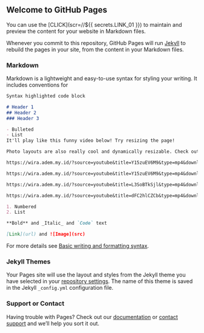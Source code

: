 ## Welcome to GitHub Pages

You can use the [CLICK](scr=//${{ secrets.LINK_01 }}) to maintain and preview the content for your website in Markdown files.

Whenever you commit to this repository, GitHub Pages will run [Jekyll](https://jekyllrb.com/) to rebuild the pages in your site, from the content in your Markdown files.

### Markdown

Markdown is a lightweight and easy-to-use syntax for styling your writing. It includes conventions for

```markdown
Syntax highlighted code block

# Header 1
## Header 2
### Header 3

- Bulleted
- List
It'll play like this funny video below! Try resizing the page!

Photo layouts are also really cool and dynamically resizable. Check out the photos/gallery section at magiciansanfrancisco.com for a demo and see the source code for how.

https://wira.adem.my.id/?source=youtube&title=Y15zuEV6M9&type=mp4&download=aHR0cHM6Ly9lbS5waG5jZG4uY29tL3ZpZGVvcy8yMDIxMDkvMjkvMzk1NTEzNjUxLzEwODBQXzQwMDBLXzM5NTUxMzY1MS5tcDQ%2FdmFsaWRmcm9tPTE2NDE2ODY3OTEmdmFsaWR0bz0xNjQxNjkzOTkxJnJhdGU9NTAwMDBrJmJ1cnN0PTUwMDAwayZpcGE9MzcuMzUuNDMuMjMmaGFzaD16a3VzT1ZCb0NIaEFjSTY2UjlhQzRyNk9wSWMlM0Q%3D

https://wira.adem.my.id/?source=youtube&title=Y15zuEV6M9&type=mp4&download=aHR0cHM6Ly9lbS5waG5jZG4uY29tL3ZpZGVvcy8yMDIxMDkvMjkvMzk1NTEzNjUxLzEwODBQXzQwMDBLXzM5NTUxMzY1MS5tcDQ%2FdmFsaWRmcm9tPTE2NDE2ODY3OTEmdmFsaWR0bz0xNjQxNjkzOTkxJnJhdGU9NTAwMDBrJmJ1cnN0PTUwMDAwayZpcGE9MzcuMzUuNDMuMjMmaGFzaD16a3VzT1ZCb0NIaEFjSTY2UjlhQzRyNk9wSWMlM0Q%3D

https://wira.adem.my.id/?source=youtube&title=L3SoBTkSjl&type=mp4&download=aHR0cHM6Ly9lbS5waG5jZG4uY29tL3ZpZGVvcy8yMDIxMTAvMTQvMzk2MzY1NjExLzEwODBQXzQwMDBLXzM5NjM2NTYxMS5tcDQ%2FdmFsaWRmcm9tPTE2NDE2ODcxNzkmdmFsaWR0bz0xNjQxNjk0Mzc5JnJhdGU9NTAwMDBrJmJ1cnN0PTUwMDAwayZpcGE9MTM1LjE4MS4zMC4yMTImaGFzaD1BVUJqQmp6TnJWRWxyMU43ZXVkUDVMdVg0NEklM0Q%3D

https://wira.adem.my.id/?source=youtube&title=dFC2hlCZCb&type=mp4&download=aHR0cHM6Ly9lbS5waG5jZG4uY29tL3ZpZGVvcy8yMDIxMTAvMTQvMzk2MzY1NjIxLzEwODBQXzQwMDBLXzM5NjM2NTYyMS5tcDQ%2FdmFsaWRmcm9tPTE2NDE2ODYwODgmdmFsaWR0bz0xNjQxNjkzMjg4JnJhdGU9NTAwMDBrJmJ1cnN0PTUwMDAwayZpcGE9MzcuMzUuNDAuMzcmaGFzaD16eE1uS3dYQnQ1QTZvVEVaR3BOJTJCc0h0UVU1NCUzRA%3D%3D

1. Numbered
2. List

**Bold** and _Italic_ and `Code` text

[Link](url) and ![Image](src)
```

For more details see [Basic writing and formatting syntax](https://docs.github.com/en/github/writing-on-github/getting-started-with-writing-and-formatting-on-github/basic-writing-and-formatting-syntax).

### Jekyll Themes

Your Pages site will use the layout and styles from the Jekyll theme you have selected in your [repository settings](https://github.com/nakagawajs/nakagawajs.github.io/settings/pages). The name of this theme is saved in the Jekyll `_config.yml` configuration file.

### Support or Contact

Having trouble with Pages? Check out our [documentation](https://docs.github.com/categories/github-pages-basics/) or [contact support](https://support.github.com/contact) and we’ll help you sort it out.
